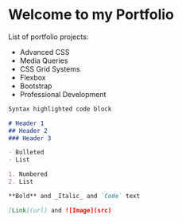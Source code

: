# Welcome to my Portfolio

List of portfolio projects:

- Advanced CSS
- Media Queries
- CSS Grid Systems
- Flexbox
- Bootstrap
- Professional Development

```markdown
Syntax highlighted code block

# Header 1
## Header 2
### Header 3

- Bulleted
- List

1. Numbered
2. List

**Bold** and _Italic_ and `Code` text

[Link](url) and ![Image](src)
```
